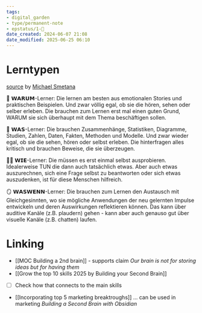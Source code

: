 ```yaml
---
tags: 
- digital_garden
- type/permanent-note
- epstatus/1-🌱
date_created: 2024-06-07 21:08
date_modified: 2025-06-25 06:10
---
```

# Lerntypen

[source](https://www.linkedin.com/posts/trainergeheimnisse_onlinekursen-didaktik-lernarchitektur-activity-6985863836633305089-Vxda?utm_source=share&utm_medium=member_desktop) by [Michael Smetana](https://www.linkedin.com/in/trainergeheimnisse/)

🦋 𝗪𝗔𝗥𝗨𝗠-Lerner: Die lernen am besten aus emotionalen Stories und praktischen Beispielen. Und zwar völlig egal, ob sie die hören, sehen oder selber erleben. Die brauchen zum Lernen erst mal einen guten Grund, WARUM sie sich überhaupt mit dem Thema beschäftigen sollen.  
  
🔢 𝗪𝗔𝗦-Lerner: Die brauchen Zusammenhänge, Statistiken, Diagramme, Studien, Zahlen, Daten, Fakten, Methoden und Modelle. Und zwar wieder egal, ob sie die sehen, hören oder selbst erleben. Die hinterfragen alles kritisch und brauchen Beweise, die sie überzeugen.  
  
🏃🏻 𝗪𝗜𝗘-Lerner: Die müssen es erst einmal selbst ausprobieren. Idealerweise TUN die dann auch tatsächlich etwas. Aber auch etwas auszurechnen, sich eine Frage selbst zu beantworten oder sich etwas auszudenken, ist für diese Menschen hilfreich.   
  
🪞 𝗪𝗔𝗦𝗪𝗘𝗡𝗡-Lerner: Die brauchen zum Lernen den Austausch mit Gleichgesinnten, wo sie mögliche Anwendungen der neu gelernten Impulse entwickeln und deren Auswirkungen reflektieren können. Das kann über auditive Kanäle (z.B. plaudern) gehen - kann aber auch genauso gut über visuelle Kanäle (z.B. chatten) laufen.

# Linking

+ [[MOC Building a 2nd brain]] - supports claim *Our brain is not for storing ideas but for having them*
+ [[Grow the top 10 skills 2025 by Building your Second Brain]] 
- [ ] Check how that connects to the main skills
+ [[Incorporating top 5 marketing breaktroughs]] ... can be used in marketing *Building a Second Brain with Obsidian*
